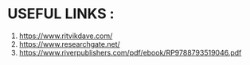 # USEFUL LINKS :

1. https://www.ritvikdave.com/
2. https://www.researchgate.net/
3. https://www.riverpublishers.com/pdf/ebook/RP9788793519046.pdf
